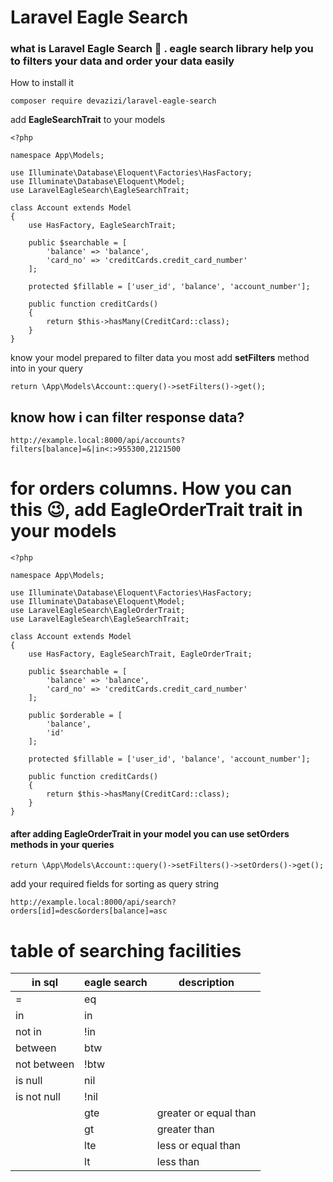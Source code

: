 # Laravel Eagle Search

### what is Laravel Eagle Search 🤔 . eagle search library help you to filters your data and order your data easily

How to install it

```
composer require devazizi/laravel-eagle-search
```

add **EagleSearchTrait** to your models

```
<?php

namespace App\Models;

use Illuminate\Database\Eloquent\Factories\HasFactory;
use Illuminate\Database\Eloquent\Model;
use LaravelEagleSearch\EagleSearchTrait;

class Account extends Model
{
    use HasFactory, EagleSearchTrait;

    public $searchable = [
        'balance' => 'balance',
        'card_no' => 'creditCards.credit_card_number'
    ];

    protected $fillable = ['user_id', 'balance', 'account_number'];

    public function creditCards()
    {
        return $this->hasMany(CreditCard::class);
    }
}

```

know your model prepared to filter data you most add **setFilters** method into in your query

```
return \App\Models\Account::query()->setFilters()->get();
```

## know how i can filter response data?

```
http://example.local:8000/api/accounts?filters[balance]=&|in<:>955300,2121500
```

# for orders columns. How you can this 😉, add EagleOrderTrait trait in your models

```
<?php

namespace App\Models;

use Illuminate\Database\Eloquent\Factories\HasFactory;
use Illuminate\Database\Eloquent\Model;
use LaravelEagleSearch\EagleOrderTrait;
use LaravelEagleSearch\EagleSearchTrait;

class Account extends Model
{
    use HasFactory, EagleSearchTrait, EagleOrderTrait;

    public $searchable = [
        'balance' => 'balance',
        'card_no' => 'creditCards.credit_card_number'
    ];

    public $orderable = [
        'balance',
        'id'
    ];

    protected $fillable = ['user_id', 'balance', 'account_number'];

    public function creditCards()
    {
        return $this->hasMany(CreditCard::class);
    }
}
```

#### after adding EagleOrderTrait in your model you can use setOrders methods in your queries

``
return \App\Models\Account::query()->setFilters()->setOrders()->get();
``

add your required fields for sorting as query string

``
http://example.local:8000/api/search?orders[id]=desc&orders[balance]=asc
``

# table of searching facilities

| in sql      | eagle search | description           |
|-------------|--------------|-----------------------|
| =           | eq           ||
| in          | in           ||
| not in      | !in          ||
| between     | btw          ||
| not between | !btw         ||
| is null     | nil          ||
| is not null | !nil         ||
|             | gte          | greater or equal than |
|             | gt           | greater than          |
|             | lte          | less or equal than    |
|             | lt           | less than             |
